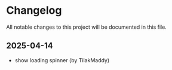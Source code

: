 # Changelog

All notable changes to this project will be documented in this file.

## 2025-04-14

* show loading spinner (by TilakMaddy)
